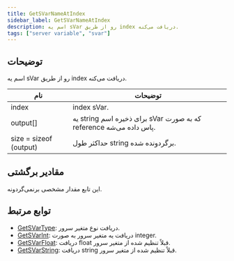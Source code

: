 ```yaml
---
title: GetSVarNameAtIndex
sidebar_label: GetSVarNameAtIndex
description: اسم یه sVar رو از طریق index دریافت می‌کنه.
tags: ["server variable", "svar"]
---
```


## توضیحات

اسم یه sVar رو از طریق index دریافت می‌کنه.

| نام                   | توضیحات                                                |
| ---------------------- | ---------------------------------------------------------- |
| index                  | index sVar.                                     |
| output[]               | یه string برای ذخیره اسم sVar که به صورت reference پاس داده می‌شه. |
| size = sizeof (output) | حداکثر طول string برگردونده شده.                     |

## مقادیر برگشتی

این تابع مقدار مشخصی برنمی‌گردونه.

## توابع مرتبط

- [GetSVarType](GetSVarType): دریافت نوع متغیر سرور.
- [GetSVarInt](GetSVarInt): دریافت یه متغیر سرور به صورت integer.
- [GetSVarFloat](GetSVarFloat): دریافت float قبلاً تنظیم شده از متغیر سرور.
- [GetSVarString](GetSVarString): دریافت string قبلاً تنظیم شده از متغیر سرور.